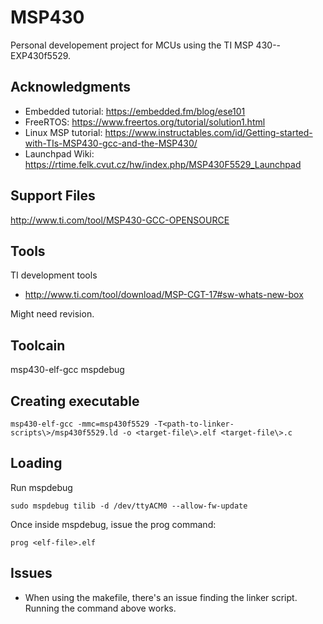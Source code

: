 # MSP430

Personal developement project for MCUs using the TI MSP 430--EXP430f5529.



## Acknowledgments

* Embedded tutorial: https://embedded.fm/blog/ese101 
* FreeRTOS: https://www.freertos.org/tutorial/solution1.html
* Linux MSP tutorial: https://www.instructables.com/id/Getting-started-with-TIs-MSP430-gcc-and-the-MSP430/
* Launchpad Wiki: https://rtime.felk.cvut.cz/hw/index.php/MSP430F5529_Launchpad

## Support Files
http://www.ti.com/tool/MSP430-GCC-OPENSOURCE

## Tools
TI development tools
* http://www.ti.com/tool/download/MSP-CGT-17#sw-whats-new-box

Might need revision.

## Toolcain
msp430-elf-gcc
mspdebug

## Creating executable

```
msp430-elf-gcc -mmc=msp430f5529 -T<path-to-linker-scripts\>/msp430f5529.ld -o <target-file\>.elf <target-file\>.c
```


## Loading
Run mspdebug
```
sudo mspdebug tilib -d /dev/ttyACM0 --allow-fw-update
```

Once inside mspdebug, issue the prog command:
```
prog <elf-file>.elf
```

## Issues

- When using the makefile, there's an issue finding the linker script. Running the command above works.


